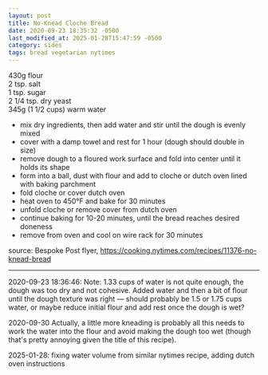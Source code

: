 ```yaml
---
layout: post
title: No-Knead Cloche Bread
date: 2020-09-23 18:35:32 -0500
last_modified_at: 2025-01-28T15:47:59 -0500
category: sides
tags: bread vegetarian nytimes
---
```

430g flour  
2 tsp. salt  
1 tsp. sugar  
2 1/4 tsp. dry yeast  
345g (1 1/2 cups) warm water  

* mix dry ingredients, then add water and stir until the dough is evenly mixed
* cover with a damp towel and rest for 1 hour (dough should double in size)
* remove dough to a floured work surface and fold into center until it holds its shape
* form into a ball, dust with flour and add to cloche or dutch oven lined with baking parchment
* fold cloche or cover dutch oven
* heat oven to 450°F and bake for 30 minutes
* unfold cloche or remove cover from dutch oven
* continue baking for 10-20 minutes, until the bread reaches desired doneness
* remove from oven and cool on wire rack for 30 minutes

source: Bespoke Post flyer, <https://cooking.nytimes.com/recipes/11376-no-knead-bread>

---

2020-09-23 18:36:46: Note: 1.33 cups of water is not quite enough, the dough was too
dry and not cohesive. Added water and then a bit of flour until the dough texture was
right — should probably be 1.5 or 1.75 cups water, or maybe reduce initial flour and
add rest once the dough is wet?

2020-09-30 Actually, a little more kneading is probably all this needs to work the
water into the flour and avoid making the dough too wet (though that's pretty
annoying given the title of this recipe).

2025-01-28: fixing water volume from similar nytimes recipe, adding dutch oven instructions
